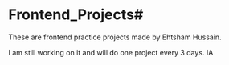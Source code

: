 # Frontend_Projects#

These are frontend practice projects made by Ehtsham Hussain.

I am still working on it and will do one project every 3 days. IA
